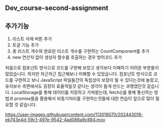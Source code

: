 ## Dev_course-second-assignment

## 추가기능
1. 리스트 삭제 버튼 추가
2. 토글 기능 추가
3. 총 리스트 개수와 완료된 리스트 개수를 구현하는 CountComponent를 추가
4. new 연산자 없이 생성자 함수를 호출하는 경우 방어코드 추가



처음으로 컴포넌트 방식으로 코드를 구현해 보았고 생각보다 이해하기 어려운 부분들이 많았습니다.
하지만 차근차근 접근해보니 이해할 수 있었습니다.
컴포넌트 방식으로 코드를 구현하고 보니 JavaScript 파일들간의 독립성이 보장이 될 수 있다는것에 놀랐고,
유지보수 측면에서도 굉장히 효율적일것 같다는 생각이 들게 만드는 과젱였던것 같습니다.
LocalStorage를 통해 데이터를 저장하고 가져왔는데, fetch()를 통해 통신하는 방법과
promise들을 활용해서 비동기처리를 구현하는것들에 대한 연습이 앞으로 많이 필요할 것 같습니다.


https://user-images.githubusercontent.com/113018070/202443018-eb743e4d-59c1-497e-9542-4ad086a9c884.mov

